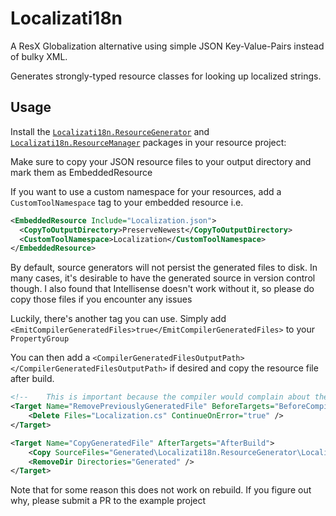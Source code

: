 # Localizati18n
A ResX Globalization alternative using simple JSON Key-Value-Pairs instead of bulky XML.

Generates strongly-typed resource classes for looking up localized strings.

## Usage

Install the [`Localizati18n.ResourceGenerator`](https://www.nuget.org/packages/Localizati18n.ResourceGenerator/) and [`Localizati18n.ResourceManager`](https://www.nuget.org/packages/Localizati18n.ResourceManager/) packages in your resource project:

Make sure to copy your JSON resource files to your output directory and mark them as EmbeddedResource

If you want to use a custom namespace for your resources, add a `CustomToolNamespace` tag to your embedded resource
i.e.
```xml
<EmbeddedResource Include="Localization.json">
  <CopyToOutputDirectory>PreserveNewest</CopyToOutputDirectory>
  <CustomToolNamespace>Localization</CustomToolNamespace>
</EmbeddedResource>
```

By default, source generators will not persist the generated files to disk. In many cases, it's desirable to have the generated source in version control though.
I also found that Intellisense doesn't work without it, so please do copy those files if you encounter any issues

Luckily, there's another tag you can use. Simply add `<EmitCompilerGeneratedFiles>true</EmitCompilerGeneratedFiles>` to your `PropertyGroup`

You can then add a `<CompilerGeneratedFilesOutputPath></CompilerGeneratedFilesOutputPath>` if desired and copy the resource file after build.
```xml
<!--    This is important because the compiler would complain about the duplicate file otherwise -->
<Target Name="RemovePreviouslyGeneratedFile" BeforeTargets="BeforeCompile">
    <Delete Files="Localization.cs" ContinueOnError="true" />
</Target>

<Target Name="CopyGeneratedFile" AfterTargets="AfterBuild">
    <Copy SourceFiles="Generated\Localizati18n.ResourceGenerator\Localizati18n.ResourceGenerator.SourceGenerator\Localization.cs" DestinationFolder="$(ProjectDir)" />
    <RemoveDir Directories="Generated" />
</Target>
```

Note that for some reason this does not work on rebuild. If you figure out why, please submit a PR to the example project